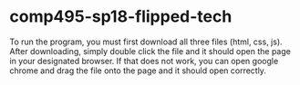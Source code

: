 # comp495-sp18-flipped-tech
To run the program, you must first download all three files (html, css, js). After downloading, simply double click the file and it should open the page in your designated browser. If that does not work, you can open google chrome and drag the file onto the page and it should open correctly.
